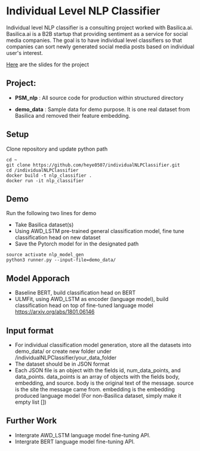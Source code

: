 # Individual Level NLP Classifier
Individual level NLP classifier is a consulting project worked with Basilica.ai. Basilica.ai is a B2B startup that providing sentiment as a service for social media companies. The goal is to have individual level classifiers so that companies can sort newly generated social media posts based on individual user's interest.

[Here](https://docs.google.com/presentation/d/1sYz4yeRL0rFM4c1ScgJoM6id3RIu6Fh1wfRQ1_rghFA/edit#slide=id.p) are the slides for the project


## Project:

- **PSM_nlp** : All source code for production within structured directory

- **demo_data** :  Sample data for demo purpose. It is one real dataset from Basilica and removed their feature embedding.

## Setup
Clone repository and update python path
```
cd ~
git clone https://github.com/heye0507/individualNLPClassifier.git
cd /individualNLPClassifier
docker build -t nlp_classifier .
docker run -it nlp_classifier
```


## Demo
Run the following two lines for demo

- Take Basilica dataset(s)
- Using AWD_LSTM pre-trained general classification model, fine tune classification head on new dataset
- Save the Pytorch model for in the designated path
```
source activate nlp_model_gen
python3 runner.py --input-file=demo_data/
```

## Model Apporach 
- Baseline BERT, build classification head on BERT
- ULMFit, using AWD_LSTM as encoder (language model), build classification head on top of fine-tuned language model https://arxiv.org/abs/1801.06146

## Input format
- For individual classification model generation, store all the datasets into demo_data/ or create new folder under /individualNLPClassifier/your_data_folder
- The dataset should be in JSON format
- Each JSON file is an object with the fields id, num_data_points, and data_points. data_points is an array of objects with the fields body, embedding, and source. body is the original text of the message. source is the site the message came from. embedding is the embedding produced language model (For non-Basilica dataset, simply make it empty list [])

## Further Work
- Intergrate AWD_LSTM language model fine-tuning API. 
- Intergrate BERT language model fine-tuning API.


